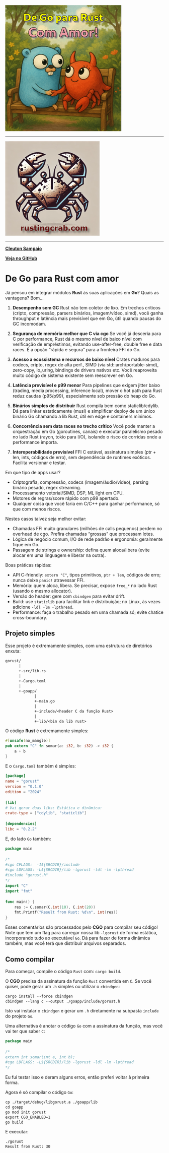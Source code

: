 <img src="de_go_para_rust.png" height=400>

---

<img src="../../rusting-crab-logo.png" height=300>

---

[**Cleuton Sampaio**](https://linkedin.com/in/cleutonsampaio)

[**Veja no GitHub**](https://https://github.com/cleuton/rustingcrab/tree/main/code_samples/rust_loves_go)

# De Go para Rust com amor

Já pensou em integrar módulos **Rust** às suas aplicações em **Go**? Quais as vantagens? Bom...

1. **Desempenho sem GC**
   Rust não tem coletor de lixo. Em trechos críticos (cripto, compressão, parsers binários, imagem/vídeo, simd), você ganha throughput e latência mais previsível que em Go, útil quando pausas do GC incomodam.

2. **Segurança de memória melhor que C via cgo**
   Se você já desceria para C por performance, Rust dá o mesmo nível de baixo nível com verificação de empréstimos, evitando use-after-free, double free e data races. É a opção “rápida e segura” para a fronteira FFI do Go.

3. **Acesso a ecossistema e recursos de baixo nível**
   Crates maduros para codecs, cripto, regex de alta perf., SIMD (via std::arch/portable-simd), zero-copy, io\_uring, bindings de drivers nativos etc. Você reaproveita muito código de sistema existente sem reescrever em Go.

4. **Latência previsível e p99 menor**
   Para pipelines que exigem jitter baixo (trading, media processing, inference local), mover o hot path para Rust reduz caudas (p95/p99), especialmente sob pressão do heap do Go.

5. **Binários simples de distribuir**
   Rust compila bem como staticlib/cdylib. Dá para linkar estaticamente (musl) e simplificar deploy de um único binário Go chamando a lib Rust, útil em edge e containers mínimos.

6. **Concorrência sem data races no trecho crítico**
   Você pode manter a orquestração em Go (goroutines, canais) e executar paralelismo pesado no lado Rust (rayon, tokio para I/O), isolando o risco de corridas onde a performance importa.

7. **Interoperabilidade previsível**
   FFI C estável, assinatura simples (ptr + len, ints, códigos de erro), sem dependência de runtimes exóticos. Facilita versionar e testar.

Em que tipo de apps usar? 

* Criptografia, compressão, codecs (imagem/áudio/vídeo), parsing binário pesado, regex streaming.
* Processamento vetorial/SIMD, DSP, ML light em CPU.
* Motores de regras/score rápido com p99 apertado.
* Qualquer coisa que você faria em C/C++ para ganhar performance, só que com menos riscos.

Nestes casos talvez seja melhor evitar:

* Chamadas FFI muito granulares (milhões de calls pequenos) perdem no overhead de cgo. Prefira chamadas “grossas” que processam lotes.
* Lógica de negócio comum, I/O de rede padrão e ergonomia: geralmente fique em Go.
* Passagem de strings e ownership: defina quem aloca/libera (evite alocar em uma linguagem e liberar na outra).

Boas práticas rápidas:

* API C-friendly: `extern "C"`, tipos primitivos, `ptr + len`, códigos de erro; nunca deixe `panic!` atravessar FFI.
* Memória: quem aloca, libera. Se precisar, expose `free_*` no lado Rust (usando o mesmo allocator).
* Versão do header: gere com `cbindgen` para evitar drift.
* Build: use `staticlib` para facilitar link e distribuição; no Linux, às vezes adicione `-ldl -lm -lpthread`.
* Performance: faça o trabalho pesado em uma chamada só; evite chatice cross-boundary.

## Projeto simples

Esse projeto é extremamente simples, com uma estrutura de diretórios enxuta: 

```text
gorust/
      |
      +-src/lib.rs
      |
      +-Cargo.toml
      |
      +-goapp/
             |
             +-main.go
             |
             +-include/<header C da função Rust>
             |
             +-lib/<bin da lib rust>
```

O código **Rust** é extremamente simples: 

```rust
#[unsafe(no_mangle)]
pub extern "C" fn somar(a: i32, b: i32) -> i32 {
    a + b
}
```

E o `Cargo.toml` também é simples: 

```toml
[package]
name = "gorust"
version = "0.1.0"
edition = "2024"

[lib]
# Vai gerar duas libs: Estática e dinâmica:
crate-type = ["cdylib", "staticlib"]

[dependencies]
libc = "0.2.2"
```

E, do lado `Go` também: 

```go
package main

/*
#cgo CFLAGS:  -I${SRCDIR}/include
#cgo LDFLAGS: -L${SRCDIR}/lib -lgorust -ldl -lm -lpthread
#include "gorust.h"
*/
import "C"
import "fmt"

func main() {
	res := C.somar(C.int(10), C.int(20))
	fmt.Printf("Result from Rust: %d\n", int(res))
}
```

Esses comentários são processados pelo **CGO** para compilar seu código! Note que tem um flag para carregar nossa lib `-lgorust` de forma estática, incorporando tudo ao executável `Go`. Dá para fazer de forma dinâmica também, mas você terá que distribuir arquivos separados.

## Como compilar

Para começar, compile o código `Rust` com: `cargo build`.

O **CGO** precisa da assinatura da função `Rust` convertida em `C`. Se você quiser, pode gerar um `.h` simples ou utilizar o `cbindgen`:

```shell
cargo install --force cbindgen
cbindgen --lang c --output ./goapp/include/gorust.h
```

Isto vai instalar o `cbindgen` e gerar um `.h` diretamente na subpasta `include` do projeto `Go`.

Uma alternativa é anotar o código `Go` com a assinatura da função, mas você vai ter que saber `C`: 

```go
package main

/*
extern int somar(int a, int b);
#cgo LDFLAGS: -L${SRCDIR}/lib -lgorust -ldl -lm -lpthread
*/
```

Eu fui testar isso e deram alguns erros, então preferi voltar à primeira forma.

Agora é só compilar o código `Go`: 

```shell
cp ./target/debug/libgorust.a ./goapp/lib
cd goapp
go mod init gorust
export CGO_ENABLED=1
go build
```
E executar: 

```shell
./gorust
Result from Rust: 30
```
